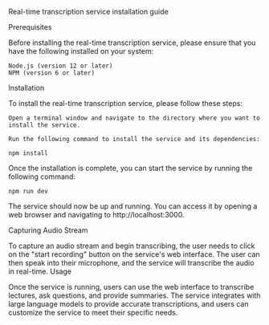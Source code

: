 Real-time transcription service installation guide

Prerequisites

Before installing the real-time transcription service, please ensure that you have the following installed on your system:

    Node.js (version 12 or later)
    NPM (version 6 or later)

Installation

To install the real-time transcription service, please follow these steps:

    Open a terminal window and navigate to the directory where you want to install the service.

    Run the following command to install the service and its dependencies:

    npm install

Once the installation is complete, you can start the service by running the following command:

    npm run dev

The service should now be up and running. You can access it by opening a web browser and navigating to http://localhost:3000.

Capturing Audio Stream

To capture an audio stream and begin transcribing, the user needs to click on the "start recording" button on the service's web interface. The user can then speak into their microphone, and the service will transcribe the audio in real-time.
Usage

Once the service is running, users can use the web interface to transcribe lectures, ask questions, and provide summaries. The service integrates with large language models to provide accurate transcriptions, and users can customize the service to meet their specific needs.

